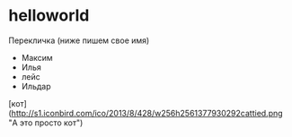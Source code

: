# helloworld
Перекличка (ниже пишем свое имя)
- Максим
- Илья
- лейс
- Ильдар

[кот] (http://s1.iconbird.com/ico/2013/8/428/w256h2561377930292cattied.png "А это просто кот")
